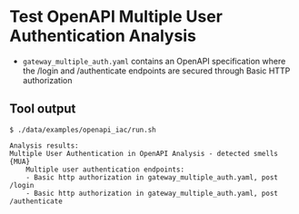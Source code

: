 # Test OpenAPI Multiple User Authentication Analysis

- `gateway_multiple_auth.yaml` contains an OpenAPI specification where the /login and /authenticate
  endpoints are secured through Basic HTTP authorization

## Tool output

```
$ ./data/examples/openapi_iac/run.sh

Analysis results:
Multiple User Authentication in OpenAPI Analysis - detected smells {MUA}
	Multiple user authentication endpoints:
	- Basic http authorization in gateway_multiple_auth.yaml, post /login
	- Basic http authorization in gateway_multiple_auth.yaml, post /authenticate

```
